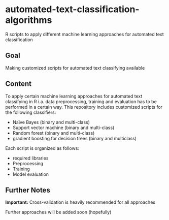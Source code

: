 # automated-text-classification-algorithms
R scripts to apply different machine learning approaches for automated text classification

## Goal
Making customized scripts for automated text classifying available 

## Content
To apply certain machine learning approaches for automated text classifying in R i.a. data preprocessing, training and evaluation has to be performed in a certain way. This repository includes customized scripts for the following classifiers:
* Naïve Bayes (binary and multi-class)
* Support vector machine (binary and multi-class)
* Random forest (binary and multi-class)
* gradient boosting for decision trees (binary and multiclass)

Each script is organized as follows:
* required libraries
* Preprocessing
* Training 
* Model evaluation 

## Further Notes
**Important:** Cross-validation is heavily recommended for all approaches

Further approaches will be added soon (hopefully)
